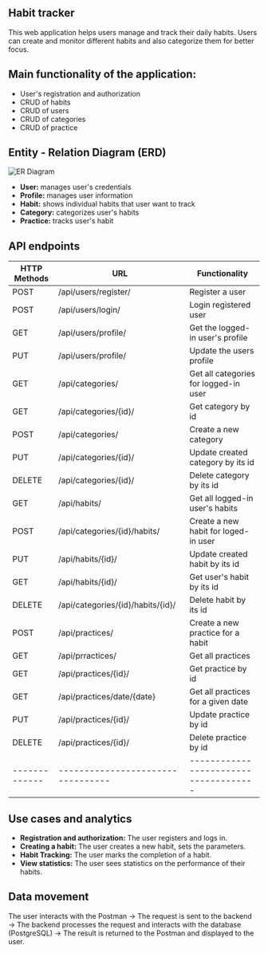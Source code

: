 ## Habit tracker ##
This web application helps users manage and track their daily habits. Users can create and monitor different habits and also categorize them for better focus.

## Main  functionality of the application: ##
+ User's registration and authorization
+ CRUD of habits 
+ CRUD of users 
+ CRUD of categories
+ CRUD of practice 

## Entity - Relation Diagram (ERD) ##
![ER Diagram](blob/main/Habit%20tracker%20ER.drawio.png)
+ **User:** manages user's credentials
+ **Profile:** manages user information
+ **Habit:** shows individual habits that user want to track
+ **Category:** categorizes user's habits
+ **Practice:** tracks user's habit
  
## API endpoints ##		

|HTTP Methods | URL                             | Functionality                       |
|-------------|---------------------------------|-------------------------------------|
|POST         |/api/users/register/             |Register a user                      |
|POST         |/api/users/login/                |Login registered user                |
|GET          |/api/users/profile/              |Get the logged-in user's profile     |
|PUT          |/api/users/profile/              |Update the users profile             |
|GET          |/api/categories/                 |Get all categories for logged-in user|
|GET          |/api/categories/{id}/            |Get category by id                   |
|POST         |/api/categories/                 |Create a new category                |
|PUT          |/api/categories/{id}/            |Update created category by its id    |
|DELETE       |/api/categories/{id}/            |Delete category by its id            |
|GET          |/api/habits/                     |Get all logged-in user's habits      |
|POST         |/api/categories/{id}/habits/     |Create a new habit for loged-in user |
|PUT          |/api/habits/{id}/                |Update created habit by its id       |
|GET          |/api/habits/{id}/                |Get user's habit by its id           |
|DELETE       |/api/categories/{id}/habits/{id}/|Delete habit by its id               |
|POST         |/api/practices/                  |Create a new practice for a habit    |
|GET          |/api/prractices/                 |Get all practices                    |
|GET          |/api/practices/{id}/             |Get practice by id                   |
|GET          |/api/practices/date/{date}       |Get all practices for a given date   |
|PUT          |/api/practices/{id}/             |Update practice by id                |
|DELETE       | /api/practices/{id}/            |Delete practice by id                |
|-------------|---------------------------------|-------------------------------------|
## Use cases and analytics ##

+ **Registration and authorization:** The user registers and logs in.
+ **Creating a habit:** The user creates a new habit, sets the parameters.
+ **Habit Tracking:** The user marks the completion of a habit.
+ **View statistics:** The user sees statistics on the performance of their habits.

## Data movement ##

The user interacts with the Postman → The request is sent to the backend → The backend processes the request and interacts with the database (PostgreSQL) → The result is returned to the Postman and displayed to the user.
